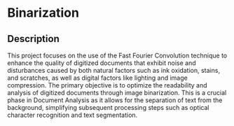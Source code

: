 # Binarization

## Description
This project focuses on the use of the Fast Fourier Convolution technique to enhance the quality of digitized documents that exhibit noise and disturbances caused by both natural factors such as ink oxidation, stains, and scratches, as well as digital factors like lighting and image compression. The primary objective is to optimize the readability and analysis of digitized documents through image binarization. This is a crucial phase in Document Analysis as it allows for the separation of text from the background, simplifying subsequent processing steps such as optical character recognition and text segmentation.
